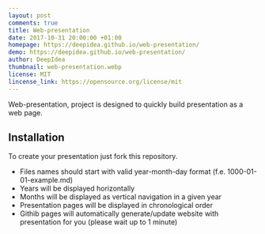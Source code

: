 ```yaml
---
layout: post
comments: true
title: Web-presentation
date: 2017-10-31 20:00:00 +01:00
homepage: https://deepidea.github.io/web-presentation/
demo: https://deepidea.github.io/web-presentation/
author: DeepIdea
thumbnail: web-presentation.webp
license: MIT
lincense_link: https://opensource.org/license/mit
---
```


Web-presentation, project is designed to quickly build presentation as a web page.

## Installation

To create your presentation just fork this repository.

* Files names should start with valid  year-month-day format (f.e. 1000-01-01-example.md)
* Years will be displayed horizontally  
* Months will be displayed as vertical navigation in a given year
* Presentation pages will be displayed in chronological order
* Githib pages will automatically generate/update website with presentation for you (please wait up to 1 minute)
